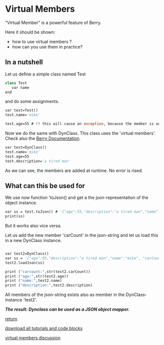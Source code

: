 # Virtual Members


"Virtual Member" is a powerful feature of Berry.

Here it should be shown:

- how to use virtual members ?
- how can you use them in practice?


## In a nutshell

Let us define a simple class named Test

```vb
class Test
   var name
end
```
and do some assignments.

```vb
var test=Test()
test.name='mike'

test.age=55 # !! this will cause an exception, because the member is unkown

```

Now we do the same with DynClass. This class uses the 'virtual members'. 
Check also the [Berry Documentation](https://berry.readthedocs.io/en/latest/source/en/Chapter-8.html#module-undefined).

```vb
var test=DynClass()
test.name='mike'
test.age=55
test.description='a tired man'
```

As we can see, the members are added at runtime. No error is rised.

## What can this be used for

We use now function 'toJson() and get a the json-representation of the object instance.

```vb
var ss = test.toJson() # '{"age":55,"description":"a tired man","name":"mike"}'
print(ss)
```

But it works also vice versa. 

Let us add the new member 'carCount' in the json-string and let us load this in a new DynClass instance.

```vb

var test2=DynClass()
var ss = '{"age":55,"description":"a tired man","name":"mike", "carCount":3}'
test2.loadJson(ss)

print ("carcount:",str(test2.carCount))
print ("age:",str(test2.age))
print ("name:",test2.name)
print ("description:",test2.description)

```

All members of the json-string exists also as member in the DynClass-instance 'test2'.

***The result: Dynclass can be used as a JSON object mapper.***


[return](../README.md)

[download all tutorials and code blocks](https://download-directory.github.io/?url=https://github.com/tasmota/Berry_playground/tree/main/tutorial-code-blocks)

[virtual members discussion](https://github.com/tasmota/Berry_playground/discussions/26)





